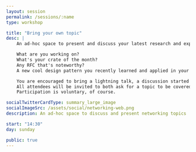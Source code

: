```yaml
---
layout: session
permalink: /sessions/:name
type: workshop

title: "Bring your own topic"
desc: |
    An ad-hoc space to present and discuss your latest research and experiments with Rust.

    What are you working on?
    What's your crate of the month?
    Any RFC that's noteworthy?
    A new cool design pattern you recently learned and applied in your own codebase?

    You are encouraged to bring a lightning talk, a discussion started or your code problem.
    All attendees will be invited to both ask for a topic to be covered, and present on any topic of interest to the group.
    Participation is voluntary, of course.

socialTwitterCardType: summary_large_image
socialImageSrc: /assets/social/networking-web.png
description: An ad-hoc space to discuss and present networking topics

start: "14:30"
day: sunday

public: true
---
```

